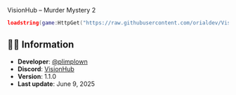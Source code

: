 VisionHub – Murder Mystery 2

```lua
loadstring(game:HttpGet("https://raw.githubusercontent.com/orialdev/VisionHub/refs/heads/main/Loader.lua"))()
```

## 🧑‍💻 Information

* **Developer**: [@plimplown](https://github.com/plimplown)
* **Discord**: [VisionHub](https://discord.gg/Ygcq9dpW9t)
* **Version**: 1.1.0
* **Last update**: June 9, 2025
